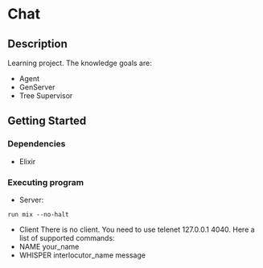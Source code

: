 # Chat

## Description

Learning project. The knowledge goals are:
* Agent
* GenServer
* Tree Supervisor

## Getting Started

### Dependencies

* Elixir


### Executing program

* Server:
```
run mix --no-halt
```

* Client
There is no client. You need to use telenet 127.0.0.1 4040. Here a list of supported commands:
* NAME your_name
* WHISPER interlocutor_name message
